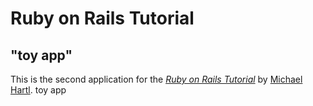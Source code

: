 # Ruby on Rails Tutorial

## "toy app"

This is the second application for the
[*Ruby on Rails Tutorial*](http://www.railstutorial.org/)
by [Michael Hartl](http://www.michaelhartl.com/). toy app